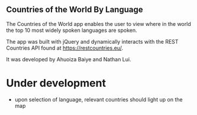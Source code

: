 ## Countries of the World By Language

The Countries of the World app enables the user to view where in the world the top 10 most widely spoken languages are spoken.

The app was built with jQuery and dynamically interacts with the REST Countries API found at https://restcountries.eu/.

It was developed by Ahuoiza Baiye and Nathan Lui.

# Under development
- upon selection of language, relevant countries should light up on the map